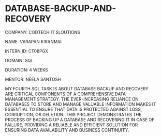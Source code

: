 # DATABASE-BACKUP-AND-RECOVERY
COMPANY: CODTECH IT SLOUTIONS

NAME: VARAPAN KIRANMAI

INTERN ID: CT08PGX

DOMAIN: SQL

DURATION: 4 WEEKS

MENTOR: NEELA SANTOSH

MY FOURTH SQL TASK IS ABOUT DATABASE BACKUP AND RECOVERY ARE CRITICAL COMPONENTS OF A COMPREHENSIVE DATA MANAGEMENT STRATEGY. THE EVER-INCREASING RELIANCE ON DATABASES TO STORE AND MANAGE VALUABLE INFORMATION MAKES IT ESSENTIAL TO ENSURE THAT DATA IS PROTECTED AGAINST LOSS, CORRUPTION, OR DELETION. THIS PROJECT DEMONSTRATES THE PROCESS OF BACKING UP A DATABASE AND RECOVERING IT IN CASE OF FAILURE, PROVIDING A RELIABLE AND EFFICIENT SOLUTION FOR ENSURING DATA AVAILABILITY AND BUSINESS CONTINUITY.
